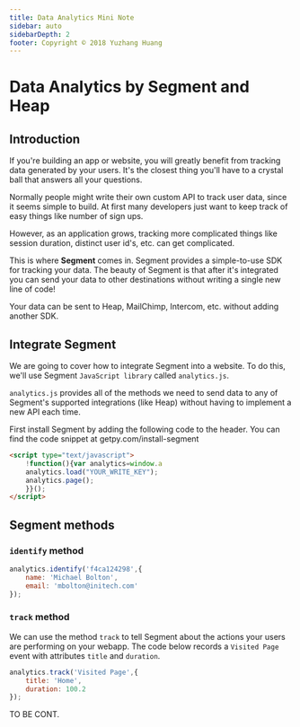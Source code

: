 ```yaml
---
title: Data Analytics Mini Note
sidebar: auto
sidebarDepth: 2
footer: Copyright © 2018 Yuzhang Huang
---
```

# Data Analytics by Segment and Heap
## Introduction
If you're building an app or website, you will greatly benefit from tracking data generated by your users. It's the closest thing you'll have to a crystal ball that answers all your questions.

Normally people might write their own custom API to track user data, since it seems simple to build. At first many developers just want to keep track of easy things like number of sign ups.

However, as an application grows, tracking more complicated things like session duration, distinct user id's, etc. can get complicated.

This is where **Segment** comes in. Segment provides a simple-to-use SDK for tracking your data. The beauty of Segment is that after it's integrated you can send your data to other destinations without writing a single new line of code!

Your data can be sent to Heap, MailChimp, Intercom, etc. without adding another SDK.

## Integrate Segment
We are going to cover how to integrate Segment into a website. To do this, we'll use Segment `JavaScript library` called `analytics.js`.

`analytics.js` provides all of the methods we need to send data to any of Segment's supported integrations (like Heap) without having to implement a new API each time.

First install Segment by adding the following code to the header. You can find the code snippet at getpy.com/install-segment
```html
<script type="text/javascript">
    !function(){var analytics=window.a
    analytics.load("YOUR_WRITE_KEY");
    analytics.page();
    }}();
</script>
```
## Segment methods
### `identify` method
```js
analytics.identify('f4ca124298',{
    name: 'Michael Bolton',
    email: 'mbolton@initech.com'
});
```
### `track` method
We can use the method `track` to tell Segment about the actions your users are performing on your webapp. The code below records a `Visited Page` event with attributes `title` and `duration`.
```js
analytics.track('Visited Page',{
    title: 'Home',
    duration: 100.2
});
```

TO BE CONT.